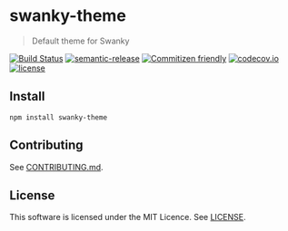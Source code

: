 <!--[RM_HEADING]-->
# swanky-theme

<!--[]-->
<!--[RM_DESCRIPTION]-->
> Default theme for Swanky

<!--[]-->

[![Build Status](https://travis-ci.org/swanky-docs/swanky-theme.svg?branch=master)](https://travis-ci.org/swanky-docs/swanky-theme)
[![semantic-release](https://img.shields.io/badge/%20%20%F0%9F%93%A6%F0%9F%9A%80-semantic--release-e10079.svg)](https://github.com/swanky-docs/swanky-theme)
[![Commitizen friendly](https://img.shields.io/badge/commitizen-friendly-brightgreen.svg)](http://commitizen.github.io/cz-cli/)
[![codecov.io](https://codecov.io/github/swanky-docs/swanky-theme/coverage.svg?branch=master)](https://codecov.io/github/swanky-docs/swanky-theme?branch=master)
[![license](https://img.shields.io/github/license/mashape/apistatus.svg?maxAge=2592000)]()

<!--[RM_INSTALL]-->
## Install

    npm install swanky-theme


<!--[]-->

<!--[RM_CONTRIBUTING]-->
## Contributing

See [CONTRIBUTING.md](CONTRIBUTING.md).


<!--[]-->

<!--[RM_LICENSE]-->
## License

This software is licensed under the MIT Licence. See [LICENSE](LICENSE).

<!--[]-->

